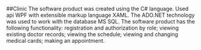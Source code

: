 ##Clinic
The software product was created using the С# language. Used api WPF with extensible markup language XAML. The ADO.NET technology was used to work with the database MS SQL.
The software product has the following functionality: registration and authorization by role; viewing existing doctor records; viewing the schedule; viewing and changing medical cards; making an appointment.



